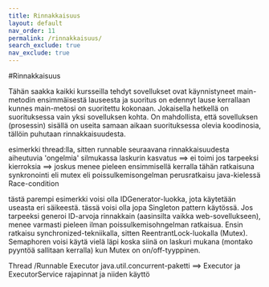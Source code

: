```yaml
---
title: Rinnakkaisuus
layout: default
nav_order: 11
permalink: /rinnakkaisuus/
search_exclude: true
nav_exclude: true
---
```


#Rinnakkaisuus

Tähän saakka kaikki kursseilla tehdyt sovellukset ovat käynnistyneet main-metodin ensimmäisestä lauseesta ja suoritus on edennyt lause kerrallaan kunnes main-metosi on suoritettu kokonaan. Jokaisella hetkellä on suorituksessa vain yksi sovelluksen kohta. 
On mahdollista, että sovelluksen (prosessin) sisällä on useita samaan aikaan suorituksessa olevia koodinosia, tällöin puhutaan rinnakkaisuudesta.

esimerkki thread:lla, sitten runnable
seuraavana rinnakkaisuudesta aiheutuvia 'ongelmia'
silmukassa laskurin kasvatus ==> ei toimi jos tarpeeksi kierroksia ==> joskus menee pieleen 
ensimmisellä kerralla
tähän ratkaisuna synkronointi eli mutex eli poissulkemisongelman perusratkaisu java-kielessä
Race-condition


tästä parempi esimerkki voisi olla IDGenerator-luokka, jota käytetään useasta eri säikeestä.
tässä voisi olla jopa Singleton pattern käytössä. Jos tarpeeksi generoi ID-arvoja rinnakkain (aasinsilta vaikka web-sovellukseen), menee varmasti pieleen ilman poissulkemisohngelman ratkaisua. Ensin ratkaisu synchronized-tekniikalla, sitten ReentrantLock-luokalla (Mutex). Semaphoren voisi käytä vielä läpi koska siinä on laskuri mukana (montako pyyntöä sallitaan kerralla) kun Mutex on on/off-tyyppinen.

Thread /Runnable
Executor
java.util.concurrent-paketti ==> Executor ja ExecutorService rajapinnat ja niiden käyttö
